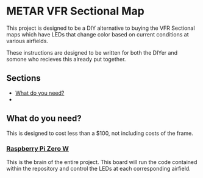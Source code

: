 # METAR VFR Sectional Map

This project is designed to be a DIY alternative to buying the VFR Sectional maps which have LEDs that change color based on current conditions at various airfields. 

These instructions are designed to be written for both the DIYer and somone who recieves this already put together. 

## Sections
- [What do you need?](#what-do-you-need)
- 

## What do you need? 

This is designed to cost less than a $100, not including costs of the frame. 

### [Raspberry Pi Zero W](https://www.raspberrypi.com/products/raspberry-pi-zero-2-w/)

This is the brain of the entire project. This board will run the code contained within the repository and control the LEDs at each corresponding airfield. 